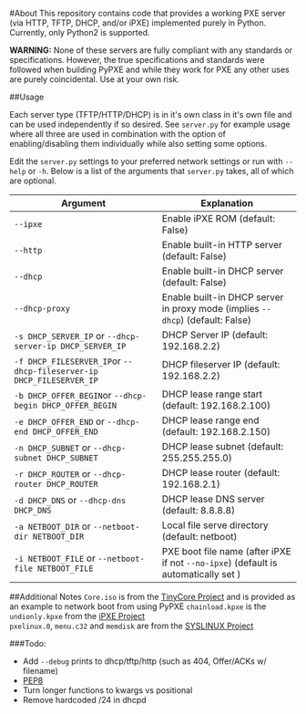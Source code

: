 #About
This repository contains code that provides a working PXE server (via HTTP, TFTP, DHCP, and/or iPXE) implemented purely in Python. Currently, only Python2 is supported.

**WARNING:** None of these servers are fully compliant with any standards or specifications. However, the true specifications and standards were followed when building PyPXE and while they work for PXE any other uses are purely coincidental. Use at your own risk.

##Usage

Each server type (TFTP/HTTP/DHCP) is in it's own class in it's own file and can be used independently if so desired. See ```server.py``` for example usage where all three are used in combination with the option of enabling/disabling them individually while also setting some options.

Edit the ```server.py``` settings to your preferred network settings or run with ```--help``` or ```-h```. Below is a list of the arguments that ```server.py``` takes, all of which are optional.

Argument | Explanation
--- | ---
```--ipxe``` | Enable iPXE ROM (default: False)
```--http``` | Enable built-in HTTP server (default: False) 
```--dhcp``` | Enable built-in DHCP server (default: False)
```--dhcp-proxy``` | Enable built-in DHCP server in proxy mode (implies ```--dhcp```) (default: False)
```-s DHCP_SERVER_IP``` or ```--dhcp-server-ip DHCP_SERVER_IP``` | DHCP Server IP (default: 192.168.2.2) 
```-f DHCP_FILESERVER_IP```or ```--dhcp-fileserver-ip DHCP_FILESERVER_IP``` | DHCP fileserver IP (default: 192.168.2.2)
```-b DHCP_OFFER_BEGIN```or ```--dhcp-begin DHCP_OFFER_BEGIN``` | DHCP lease range start (default: 192.168.2.100)
```-e DHCP_OFFER_END``` or ```--dhcp-end DHCP_OFFER_END``` | DHCP lease range end (default: 192.168.2.150)
```-n DHCP_SUBNET``` or ```--dhcp-subnet DHCP_SUBNET``` | DHCP lease subnet (default: 255.255.255.0)
```-r DHCP_ROUTER``` or ```--dhcp-router DHCP_ROUTER``` | DHCP lease router (default: 192.168.2.1)
```-d DHCP_DNS``` or ```--dhcp-dns DHCP_DNS``` | DHCP lease DNS server (default: 8.8.8.8)
```-a NETBOOT_DIR``` or ```--netboot-dir NETBOOT_DIR``` | Local file serve directory (default: netboot)
```-i NETBOOT_FILE``` or ```--netboot-file NETBOOT_FILE``` | PXE boot file name (after iPXE if not ```--no-ipxe```) (default is automatically set )

##Additional Notes
```Core.iso``` is from the [TinyCore Project](http://distro.ibiblio.org/tinycorelinux/) and is provided as an example to network boot from using PyPXE
```chainload.kpxe``` is the ```undionly.kpxe``` from the [iPXE Project](http://ipxe.org/)  
```pxelinux.0```, ```menu.c32``` and ```memdisk``` are from the [SYSLINUX Project](http://www.syslinux.org/)  

###Todo:
- Add ```--debug``` prints to dhcp/tftp/http (such as 404, Offer/ACKs w/ filename)
- [PEP8](http://legacy.python.org/dev/peps/pep-0008/)
- Turn longer functions to kwargs vs positional
- Remove hardcoded /24 in dhcpd
